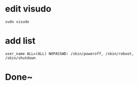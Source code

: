 # edit visudo
```
sudo visudo
```
# add list
```
user_name ALL=(ALL) NOPASSWD: /sbin/poweroff, /sbin/reboot, /sbin/shutdown
```
# Done~
